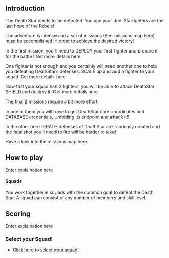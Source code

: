 ## Introduction ##

The Death Star needs to be defeated. You and your Jedi Starfighters are the last hope of the Rebels! 

The adventure is intense and a set of missions (See missions map here) must be accomplished in order to achieve the desired victory!

In the first mission, you'll need to DEPLOY your first fighter and prepare it for the battle ! Get more details here

One fighter is not enough and you certainly will need another one to help you defeating DeathStars defenses. SCALE up and add a fighter to your squad. Get more details here

Now that your squad has 2 fighters, you will be able to attack DeathStar SHIELD and destroy it! Get more details here 

The final 2 missions require a bit more effort:

In one of them you will have to get DeathStar core coordinates and DATABASE credentials, unfolding its endpoint and attack it!!!

In the other one ITERATE defenses of DeathStar are randomly created and the fatal shot you'll need to fire will be harder to take!

Have a look into the missions map here.

## How to play ##

Enter explaination here

#### Squads ####

You work together in squads with the common goal to defeat the Death Star. A squad can consist of any number of members and skill level. 

## Scoring ##

Enter explaination here

### Select your Squad! ###

+ [Click here to select your squad!](squadSelection.md)

